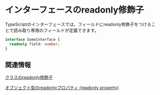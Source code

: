 # インターフェースのreadonly修飾子

TypeScriptのインターフェースでは、フィールドにreadonly修飾子をつけることで読み取り専用のフィールドが定義できます。

```ts
interface SomeInterface {
  readonly field: number;
}
```

## 関連情報

[クラスのreadonly修飾子](../class/readonly-modifier-in-classes.md)

[オブジェクト型のreadonlyプロパティ (readonly property)](../../values-types-variables/object/readonly-property.md)
